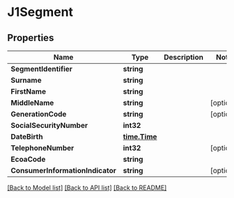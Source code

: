 # J1Segment

## Properties

Name | Type | Description | Notes
------------ | ------------- | ------------- | -------------
**SegmentIdentifier** | **string** |  | 
**Surname** | **string** |  | 
**FirstName** | **string** |  | 
**MiddleName** | **string** |  | [optional] 
**GenerationCode** | **string** |  | [optional] 
**SocialSecurityNumber** | **int32** |  | 
**DateBirth** | [**time.Time**](time.Time.md) |  | 
**TelephoneNumber** | **int32** |  | [optional] 
**EcoaCode** | **string** |  | 
**ConsumerInformationIndicator** | **string** |  | [optional] 

[[Back to Model list]](../README.md#documentation-for-models) [[Back to API list]](../README.md#documentation-for-api-endpoints) [[Back to README]](../README.md)


